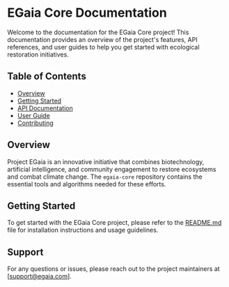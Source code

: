 # EGaia Core Documentation

Welcome to the documentation for the EGaia Core project! This documentation provides an overview of the project's features, API references, and user guides to help you get started with ecological restoration initiatives.

## Table of Contents

- [Overview](#overview)
- [Getting Started](#getting-started)
- [API Documentation](API.md)
- [User  Guide](user_guide.md)
- [Contributing](CONTRIBUTING.md)

## Overview

Project EGaia is an innovative initiative that combines biotechnology, artificial intelligence, and community engagement to restore ecosystems and combat climate change. The `egaia-core` repository contains the essential tools and algorithms needed for these efforts.

## Getting Started

To get started with the EGaia Core project, please refer to the [README.md](../README.md) file for installation instructions and usage guidelines.

## Support

For any questions or issues, please reach out to the project maintainers at [support@egaia.com].
